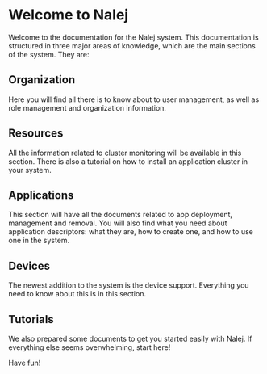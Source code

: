 # Welcome to Nalej

Welcome to the documentation for the Nalej system. This documentation is structured in three major areas of knowledge, which are the main sections of the system. They are:

## Organization

Here you will find all there is to know about to user management, as well as role management and organization information.

## Resources

All the information related to cluster monitoring will be available in this section. There is also a tutorial on how to install an application cluster in your system.

## Applications

This section will have all the documents related to app deployment, management and removal. You will also find what you need about application descriptors: what they are, how to create one, and how to use one in the system.

## Devices

The newest addition to the system is the device support. Everything you need to know about this is in this section.

## Tutorials

We also prepared some documents to get you started easily with Nalej. If everything else seems overwhelming, start here!

Have fun!


